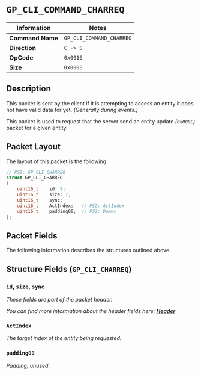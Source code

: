 # `GP_CLI_COMMAND_CHARREQ`

| Information               | Notes |
|---                        |---    |
| **Command Name**          | `GP_CLI_COMMAND_CHARREQ` |
| **Direction**             | `C -> S` |
| **OpCode**                | `0x0016` |
| **Size**                  | `0x0008` |

## Description

This packet is sent by the client if it is attempting to access an entity it does not have valid data for yet. _(Generally during events.)_

This packet is used to request that the server send an entity update _(`0x000E`)_ packet for a given entity.

## Packet Layout

The layout of this packet is the following:

```cpp
// PS2: GP_CLI_CHARREQ
struct GP_CLI_CHARREQ
{
    uint16_t    id: 9;
    uint16_t    size: 7;
    uint16_t    sync;
    uint16_t    ActIndex;   // PS2: ActIndex
    uint16_t    padding00;  // PS2: Dammy
};
```

## Packet Fields

The following information describes the structures outlined above.

## Structure Fields (`GP_CLI_CHARREQ`)

### `id`, `size`, `sync`

_These fields are part of the packet header._

_You can find more information about the header fields here: [**Header**](/world/HEADER.md)_

### `ActIndex`

_The target index of the entity being requested._

### `padding00`

_Padding; unused._
